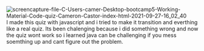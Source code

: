 ![screencapture-file-C-Users-camer-Desktop-bootcamp5-Working-Material-Code-quiz-Cameron-Castor-index-html-2021-09-27-16_02_40](https://user-images.githubusercontent.com/88913327/134991571-d33dc436-ac61-4795-861e-83f53777387e.png)
I made this quiz with javascript and i tried to make it transition and everthing like a real quiz. Its been chalenging because i did something wrong and now the quiz wont work so i learned java can be challenging if you mess soemthing up and cant figure out the problem.
